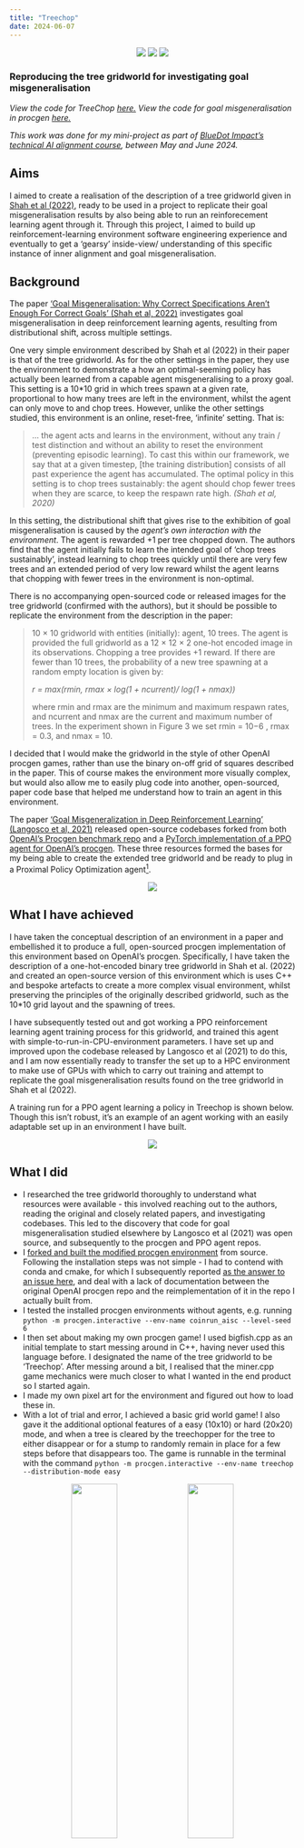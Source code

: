 ```yaml
---
title: "Treechop"
date: 2024-06-07
---
```


<p align="center">
  <img src="/assets/img/tree.png">
  <img src="/assets/img/tree.png">
  <img src="/assets/img/tree.png">
</p>

### Reproducing the tree gridworld for investigating goal misgeneralisation 

_View the code for TreeChop [here.](https://github.com/myndrws/procgenAISC/tree/master) View the code for goal misgeneralisation in procgen [here.](https://github.com/myndrws/goal_mis_ppo_procgen)_

_This work was done for my mini-project as part of [BlueDot Impact’s technical AI alignment course](https://course.aisafetyfundamentals.com/home/alignment), between May and June 2024._

## Aims

I aimed to create a realisation of the description of a tree gridworld given in [Shah et al (2022)](https://arxiv.org/abs/2210.01790), ready to be used in a project to replicate their goal misgeneralisation results by also being able to run an reinforecement learning agent through it. Through this project, I aimed to build up reinforcement-learning environment software engineering experience and eventually to get a ‘gearsy’ inside-view/ understanding of this specific instance of inner alignment and goal misgeneralisation.

## Background

The paper [‘Goal Misgeneralisation: Why Correct Specifications Aren’t Enough For Correct Goals’ (Shah et al, 2022)](https://arxiv.org/abs/2210.01790) investigates goal misgeneralisation in deep reinforcement learning agents, resulting from distributional shift, across multiple settings. 

One very simple environment described by Shah et al (2022) in their paper is that of the tree gridworld. As for the other settings in the paper, they use the environment to demonstrate a how an optimal-seeming policy has actually been learned from a capable agent misgeneralising to a proxy goal. This setting is a 10*10 grid in which trees spawn at a given rate, proportional to how many trees are left in the environment, whilst the agent can only move to and chop trees. However, unlike the other settings studied, this environment is an online, reset-free, ‘infinite’ setting. That is:


> … the agent acts and learns in the environment, without any train / test distinction and without an ability to reset the environment (preventing episodic learning). To cast this within our framework, we say that at a given timestep, [the training distribution] consists of all past experience the agent has accumulated. The optimal policy in this setting is to chop trees sustainably: the agent should chop fewer trees when they are scarce, to keep the respawn rate high. _(Shah et al, 2020)_

In this setting, the distributional shift that gives rise to the exhibition of goal misgeneralisation is caused by the _agent’s own interaction with the environment_. The agent is rewarded +1 per tree chopped down. The authors find that the agent initially fails to learn the intended goal of ‘chop trees sustainably’, instead learning to chop trees quickly until there are very few trees and an extended period of very low reward whilst the agent learns that chopping with fewer trees in the environment is non-optimal. 

There is no accompanying open-sourced code or released images for the tree gridworld (confirmed with the authors), but it should be possible to replicate the environment from the description in the paper:

> 10 × 10 gridworld with entities (initially): agent, 10 trees. The agent is provided the full gridworld as a 12 × 12 × 2 one-hot encoded image in its observations. Chopping a tree provides +1 reward. If there are fewer than 10 trees, the probability of a new tree spawning at a random empty location is given by: 
>
> _r = max(rmin, rmax × log(1 + ncurrent)/ log(1 + nmax))_
> 
>where rmin and rmax are the minimum and maximum respawn rates, and ncurrent and nmax are the current and maximum number of trees. In the experiment shown in Figure 3 we set rmin = 10−6 , rmax = 0.3, and nmax = 10.


I decided that I would make the gridworld in the style of other OpenAI procgen games, rather than use the binary on-off grid of squares described in the paper. This of course makes the environment more visually complex, but would also allow me to easily plug code into another, open-sourced, paper code base that helped me understand how to train an agent in this environment.

The paper [‘Goal Misgeneralization in Deep Reinforcement Learning’ (Langosco et al, 2021)](https://arxiv.org/abs/2105.14111v7) released open-source codebases forked from both [OpenAI’s Procgen benchmark repo](https://github.com/openai/procgen) and a [PyTorch implementation of a PPO agent for OpenAI’s procgen](https://github.com/joonleesky/train-procgen-pytorch). These three resources formed the bases for my being able to create the extended tree gridworld and be ready to plug in a Proximal Policy Optimization agent[^1]. 

<p align="center">
  <img src="/assets/img/tree_chopper.png"> 
</p>

## What I have achieved 

I have taken the conceptual description of an environment in a paper and embellished it to produce a full, open-sourced procgen implementation of this environment based on OpenAI’s procgen. Specifically, I have taken the description of a one-hot-encoded binary tree gridworld in Shah et al. (2022) and created an open-source version of this environment which is uses C++ and bespoke artefacts to create a more complex visual environment, whilst preserving the principles of the originally described gridworld, such as the 10*10 grid layout and the spawning of trees.

I have subsequently tested out and got working a PPO reinforcement learning agent training process for this gridworld, and trained this agent with simple-to-run-in-CPU-environment parameters. I have set up and improved upon the codebase released by Langosco et al (2021) to do this, and I am now essentially ready to transfer the set up to a HPC environment to make use of GPUs with which to carry out training and attempt to replicate the goal misgeneralisation results found on the tree gridworld in Shah et al (2022). 

A training run for a PPO agent learning a policy in Treechop is shown below. Though this isn’t robust, it’s an example of an agent working with an easily adaptable set up in an environment I have built. 

<p align="center">
  <img src="/assets/img/treechop_gif.gif"> 
</p>

## What I did

* I researched the tree gridworld thoroughly to understand what resources were available - this involved reaching out to the authors, reading the original and closely related papers, and investigating codebases. This led to the discovery that code for goal misgeneralisation studied elsewhere by Langosco et al (2021) was open source, and subsequently to the procgen and PPO agent repos.
* I [forked and built the modified procgen environment](https://github.com/myndrws/procgenAISC/tree/master) from source. Following the installation steps was not simple - I had to contend with conda and cmake, for which I subsequently reported [as the answer to an issue here](https://github.com/openai/procgen/issues/97#issuecomment-2110768974), and deal with a lack of documentation between the original OpenAI procgen repo and the reimplementation of it in the repo I actually built from.
* I tested the installed procgen environments without agents, e.g. running `python -m procgen.interactive --env-name coinrun_aisc --level-seed 6`
* I then set about making my own procgen game! I used bigfish.cpp as an initial template to start messing around in C++, having never used this language before. I designated the name of the tree gridworld to be ‘Treechop’. After messing around a bit, I realised that the miner.cpp game mechanics were much closer to what I wanted in the end product so I started again.
* I made my own pixel art for the environment and figured out how to load these in. 
* With a lot of trial and error, I achieved a basic grid world game! I also gave it the additional optional features of a easy (10x10) or hard (20x20) mode, and when a tree is cleared by the treechopper for the tree to either disappear or for a stump to randomly remain in place for a few steps before that disappears too. The game is runnable in the terminal with the command `python -m procgen.interactive --env-name treechop --distribution-mode easy`

<p align="center">
  <img style="width:40%" src="/assets/img/treechop_forest.png">
  <img style="width:40%" src="/assets/img/treechop_stumps.png">
</p>


* I then set about [forking to my own repo](https://github.com/myndrws/goal_mis_ppo_procgen) and running the main codebase used by Langosco et al (2021) to replicate their basic setup for goal misgeneralisation with procgen environments (e.g. Coinrun), so that once this was running I could just swap in my new treechop game. Again, there were a host of laborious dependency issues, but I was eventually able to create an almost-clean `.yml` for future installs. 
* I first got a random agent running in Treechop with logging output, though not visual output, using [example scripts provided from the procgen benchmark repo](https://github.com/openai/procgen/tree/master/procgen/examples) and the [gym3 repo](https://github.com/openai/gym3/blob/master/README.md).
* I then plugged my Treechop game into the training procedure and associated commands, and through minimal trial and error got this running with `python train.py --exp_name treechopper --env_name treechop --distribution_mode easy --param_name debug --num_timesteps 50000 --num_checkpoints 2 --seed 1080 --gpu_device 0 --device cpu`
* I figured out how to add the video-record wrapper whilst training the agent. This was not simple because the method seems to have [had well-documented bugs anyway](https://github.com/openai/procgen/issues/90), but the specific error I was encountering wasn’t recorded anywhere and could only have been definitively solved by updating the imageio-ffmpeg package, something which procgen didn’t allow for. In the end, I had to solve it with a temporary patch in my local installation[^2].
* Combining the video recording wrapper with a simple-hyperparameter training run, I was able to record an instance of a PPO agent learning! In the above sample, where the agent is approaching 100,000 timesteps of continuous gameplay (approx. 1 hour).

## Things I have learned

I have learned to create a simple, small game using C++, and how to use procgen, gym and PyTorch to get a PPO agent working in this environment. Having never touched C++ previously, and not having implemented my own RL agent before, these are steps that make going further to replicate the study seem much more manageable.

It’s really good to keep on track, but it’s also really good to know when to pivot. I started this project with the aim of replicating the full tree gridworld experiment and then opening up the agent to look inside. This was too big a goal and it really helped to monitor my progress and de-scope after examining how much work it would take for me to feel comfortable setting up in a HPC environment. To descope, I researched the possible paths carefully - for example, I looked into the major cloud providers, thought about how I’d get something remote plugged into my local IDE of choice, picked resources that most closely aligned with those used in the original paper - so I have all the next steps for this lined up, I just removed them from the initial MVP. 

I knew this (albeit less intimately) already, but often, untangling other people’s conda dependencies is a bit of a  nightmare, especially if they haven’t produced an automated .yml from their environment to comprehensively cover dependencies and versioning information. 

## Next steps

My next aim is to replicate the goal misgeneralisation behaviour observed in the original paper. The stretch aim is to investigate the agent’s learned behaviour using approaches in mechanistic interpretability to understand _why _the goal misgeneralisation is happening, plus make interesting modifications to the set up (e.g., use tree stumps as visual reminders of trees, have a seedling appear first like a ‘warning’ behaviour to see if that influences the agent.)

The next steps would be to tidy the repo and refactor the code that I am using to make use of modern dependencies. This would solve dependency issues.  This is a less glamorous but probably necessary step. 

I also need to figure out a way to count the number of trees at any given point and calculate the policy ‘affinity’ as described in the original paper. I’ll also need to figure out a way to get screenshots rather than a full video of the agent whilst it’s training/ deactivate the recorder for most of training. I think it will also be easiest to package up my modified version of the procgen repo so this can be installed as a dependency for others.

Then, I aim to run my code on an NVIDIA V100 for 30 training hours. AWS’s P3 series gives access to these, and for 30 hours this would cost about £45. To enable this step I’ll need to be comfortable setting cost limits in the AWS platform so that I don’t accidentally spend loads of money. The plan would be to set up a free-tier EC2 instance first, to make sure I understand all the ssh and environment set-up steps using conda, and then to replicate that on the GPU instance, [following this tutorial.](https://aws.amazon.com/tutorials/train-deep-learning-model-aws-ec2-containers/)

<p align="center">
  <img src="/assets/img/tree_stump.png">
  <img src="/assets/img/tree_stump.png">
  <img src="/assets/img/tree_stump.png">
</p>

## Reference papers and posts

Goal Misgeneralization: Why Correct Specifications Aren’t Enough For Correct Goals - [https://arxiv.org/abs/2210.01790](https://arxiv.org/abs/2210.01790) and [https://sites.google.com/view/goal-misgeneralization](https://sites.google.com/view/goal-misgeneralization) 

Goal Misgeneralization in Deep Reinforcement Learning - [https://arxiv.org/abs/2210.01790](https://arxiv.org/abs/2210.01790) 

Examples of goal misgeneralisation in the wild - [https://docs.google.com/spreadsheets/d/e/2PACX-1vTo3RkXUAigb25nP7gjpcHriR6XdzA_L5loOcVFj_u7cRAZghWrYKH2L2nU4TA_Vr9KzBX5Bjpz9G_l/pubhtml](https://docs.google.com/spreadsheets/d/e/2PACX-1vTo3RkXUAigb25nP7gjpcHriR6XdzA_L5loOcVFj_u7cRAZghWrYKH2L2nU4TA_Vr9KzBX5Bjpz9G_l/pubhtml) 

CoinRun: Solving Goal Misgeneralisation - [https://arxiv.org/pdf/2309.16166.pdf](https://arxiv.org/pdf/2309.16166.pdf) 

[https://www.lesswrong.com/posts/8hqwzYfCKLN9x35Jd/reinforcement-learning-goal-misgeneralization-can-we-guess](https://www.lesswrong.com/posts/8hqwzYfCKLN9x35Jd/reinforcement-learning-goal-misgeneralization-can-we-guess) 

[https://www.lesswrong.com/posts/Cfe2LMmQC4hHTDZ8r/more-examples-of-goal-misgeneralization](https://www.lesswrong.com/posts/Cfe2LMmQC4hHTDZ8r/more-examples-of-goal-misgeneralization) 

Unsolved Problems in ML Safety - [https://arxiv.org/abs/2109.13916](https://arxiv.org/abs/2109.13916) 

V-MPO: ON-POLICY MAXIMUM A POSTERIORI POLICY OPTIMIZATION FOR DISCRETE AND CONTINUOUS CONTROL - [https://arxiv.org/abs/1909.12238](https://arxiv.org/abs/1909.12238) 

AI Safety Gridworlds - [https://arxiv.org/abs/1711.09883](https://arxiv.org/abs/1711.09883) 

Quantifying generalization in reinforcement learning -[https://openai.com/research/quantifying-generalization-in-reinforcement-learning](https://openai.com/research/quantifying-generalization-in-reinforcement-learning) 

[https://deepmind.google/discover/blog/specifying-ai-safety-problems-in-simple-environments/](https://deepmind.google/discover/blog/specifying-ai-safety-problems-in-simple-environments/) 

[https://openai.com/research/procgen-benchmark](https://openai.com/research/procgen-benchmark) 

## Reference repositories and notebooks

[https://github.com/google-deepmind/ai-safety-gridworlds/tree/master?tab=readme-ov-file](https://github.com/google-deepmind/ai-safety-gridworlds/tree/master?tab=readme-ov-file)

[https://github.com/google-deepmind/pycolab/tree/master](https://github.com/google-deepmind/pycolab/tree/master)

[https://github.com/openai/coinrun?tab=readme-ov-file](https://github.com/openai/coinrun?tab=readme-ov-file)<span style="text-decoration:underline;"> </span>

[https://colab.research.google.com/drive/11yqoQgckV3lpe7adN0gkaqUcsKEutiCS?usp=sharing](https://colab.research.google.com/drive/11yqoQgckV3lpe7adN0gkaqUcsKEutiCS?usp=sharing) 

[https://github.com/qqiang00/Reinforce](https://github.com/qqiang00/Reinforce) 

[https://github.com/JacobPfau/procgenAISC/tree/master/procgen](https://github.com/JacobPfau/procgenAISC/tree/master/procgen) 

[https://github.com/joonleesky/train-procgen-pytorch/tree/master](https://github.com/joonleesky/train-procgen-pytorch/tree/master) 

[https://github.com/openai/procgen?tab=readme-ov-file](https://github.com/openai/procgen?tab=readme-ov-file) 

[https://github.com/google-deepmind/lab/tree/master/docs](https://github.com/google-deepmind/lab/tree/master/docs)

[https://huggingface.co/learn/deep-rl-course/en/unit6/hands-on](https://huggingface.co/learn/deep-rl-course/en/unit6/hands-on) 

[https://github.com/google-deepmind/lab](https://github.com/google-deepmind/lab) 


<!-- Footnotes themselves at the bottom. -->
## Footnotes

[^1]: Shah et al (2022) actually use a V-MPO-based agent, rather than PPO. 

[^2]: I had to apply a patch to _io.py in ffmpeg because of a consistent keyword error for the argument 'audio_path', which wasn’t being set by me, but was throwing an exception. I just added '**kwargs' to def write_frames args to solve this. I suspect this is due to package dependency issues, but not clear if it's affecting anyone else; I can’t find references to this in the Issues on the OpenAI procgen repo.

_View the code for TreeChop [here.](https://github.com/myndrws/procgenAISC/tree/master) View the code for goal misgeneralisation in procgen [here.](https://github.com/myndrws/goal_mis_ppo_procgen)_
